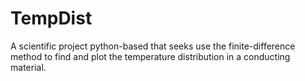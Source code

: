 # TempDist
A scientific project python-based that seeks use the finite-difference method to find and plot the temperature distribution in a conducting material.
